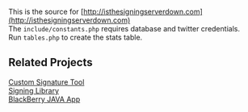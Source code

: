 This is the source for [http://isthesigningserverdown.com](http://isthesigningserverdown.com)  
The `include/constants.php` requires database and twitter credentials.  
Run `tables.php` to create the stats table.

## Related Projects
[Custom Signature Tool](https://github.com/hardisonbrewing/signingserver)  
[Signing Library](https://github.com/hardisonbrewing/narst)  
[BlackBerry JAVA App](https://github.com/hardisonbrewing/signingserver-bb)
